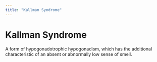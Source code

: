 ```yaml
---
title: "Kallman Syndrome"
---
```


# Kallman Syndrome

A form of hypogonadotrophic hypogonadism, which has the additional characteristic of an absent or abnormally low sense of smell.
